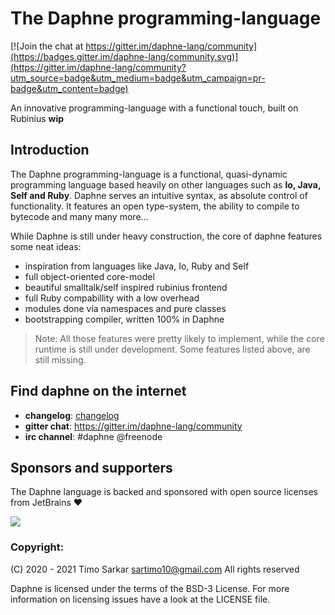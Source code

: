 <!-- some badges up here -->

# The Daphne programming-language

[![Join the chat at https://gitter.im/daphne-lang/community](https://badges.gitter.im/daphne-lang/community.svg)](https://gitter.im/daphne-lang/community?utm_source=badge&utm_medium=badge&utm_campaign=pr-badge&utm_content=badge)

An innovative programming-language with a functional touch, built on Rubinius **wip**

## Introduction 

The Daphne programming-language is a functional, quasi-dynamic programming language based heavily on other languages such as **Io, Java, Self and Ruby**. Daphne serves an intuitive syntax, as absolute control of functionality. It features an open type-system, the ability to compile to bytecode and many many more...
 
While Daphne is still under heavy construction, the core of daphne features some neat ideas:

- inspiration from languages like Java, Io, Ruby and Self
- full object-oriented core-model
- beautiful smalltalk/self inspired rubinius frontend
- full Ruby compabillity with a low overhead
- modules done via namespaces and pure classes
- bootstrapping compiler, written 100% in Daphne

> Note: All those features were pretty likely to implement, while the core runtime is still under development. Some features listed above, are still missing.

## Find daphne on the internet

- **changelog**: <a href="https://github.com/timo-cmd2/daphne/master/changelog">changelog</a>
- **gitter chat**: https://gitter.im/daphne-lang/community
- **irc channel**: #daphne @freenode

## Sponsors and supporters

The Daphne language is backed and sponsored with open source licenses from JetBrains ❤️

<img src="https://resources.jetbrains.com/storage/products/jetbrains/img/meta/preview.png" align="center"></img>

### Copyright:

(C) 2020 - 2021 Timo Sarkar <sartimo10@gmail.com> All rights reserved

Daphne is licensed under the terms of the BSD-3 License. For more information on licensing issues have a look at the LICENSE file.
